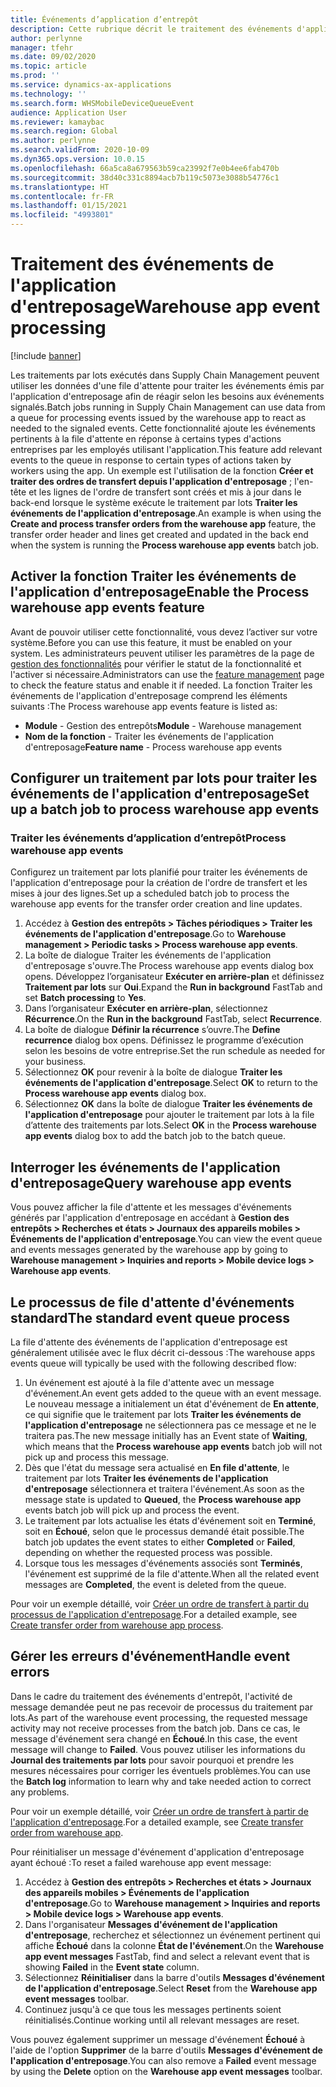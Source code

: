 ```yaml
---
title: Événements d’application d’entrepôt
description: Cette rubrique décrit le traitement des événements d'application d'entreposage utilisé pour traiter les messages d'événement de l'application d'entreposage dans le cadre d'un traitement par lots.
author: perlynne
manager: tfehr
ms.date: 09/02/2020
ms.topic: article
ms.prod: ''
ms.service: dynamics-ax-applications
ms.technology: ''
ms.search.form: WHSMobileDeviceQueueEvent
audience: Application User
ms.reviewer: kamaybac
ms.search.region: Global
ms.author: perlynne
ms.search.validFrom: 2020-10-09
ms.dyn365.ops.version: 10.0.15
ms.openlocfilehash: 66a5ca8a679563b59ca23992f7e0b4ee6fab470b
ms.sourcegitcommit: 38d40c331c8894acb7b119c5073e3088b54776c1
ms.translationtype: HT
ms.contentlocale: fr-FR
ms.lasthandoff: 01/15/2021
ms.locfileid: "4993801"
---
```

# <a name="warehouse-app-event-processing"></a><span data-ttu-id="7189e-103">Traitement des événements de l'application d'entreposage</span><span class="sxs-lookup"><span data-stu-id="7189e-103">Warehouse app event processing</span></span>

[!include [banner](../includes/banner.md)]

<span data-ttu-id="7189e-104">Les traitements par lots exécutés dans Supply Chain Management peuvent utiliser les données d'une file d'attente pour traiter les événements émis par l'application d'entreposage afin de réagir selon les besoins aux événements signalés.</span><span class="sxs-lookup"><span data-stu-id="7189e-104">Batch jobs running in Supply Chain Management can use data from a queue for processing events issued by the warehouse app to react as needed to the signaled events.</span></span> <span data-ttu-id="7189e-105">Cette fonctionnalité ajoute les événements pertinents à la file d'attente en réponse à certains types d'actions entreprises par les employés utilisant l'application.</span><span class="sxs-lookup"><span data-stu-id="7189e-105">This feature add relevant events to the queue in response to certain types of actions taken by workers using the app.</span></span> <span data-ttu-id="7189e-106">Un exemple est l'utilisation de la fonction **Créer et traiter des ordres de transfert depuis l'application d'entreposage** ; l'en-tête et les lignes de l'ordre de transfert sont créés et mis à jour dans le back-end lorsque le système exécute le traitement par lots **Traiter les événements de l'application d'entreposage**.</span><span class="sxs-lookup"><span data-stu-id="7189e-106">An example is when using the **Create and process transfer orders from the warehouse app** feature, the transfer order header and lines get created and updated in the back end when the system is running the **Process warehouse app events** batch job.</span></span>

## <a name="enable-the-process-warehouse-app-events-feature"></a><span data-ttu-id="7189e-107">Activer la fonction Traiter les événements de l'application d'entreposage</span><span class="sxs-lookup"><span data-stu-id="7189e-107">Enable the Process warehouse app events feature</span></span>

<span data-ttu-id="7189e-108">Avant de pouvoir utiliser cette fonctionnalité, vous devez l’activer sur votre système.</span><span class="sxs-lookup"><span data-stu-id="7189e-108">Before you can use this feature, it must be enabled on your system.</span></span> <span data-ttu-id="7189e-109">Les administrateurs peuvent utiliser les paramètres de la page de [gestion des fonctionnalités](../../fin-ops-core/fin-ops/get-started/feature-management/feature-management-overview.md) pour vérifier le statut de la fonctionnalité et l'activer si nécessaire.</span><span class="sxs-lookup"><span data-stu-id="7189e-109">Administrators can use the [feature management](../../fin-ops-core/fin-ops/get-started/feature-management/feature-management-overview.md) page to check the feature status and enable it if needed.</span></span> <span data-ttu-id="7189e-110">La fonction Traiter les événements de l'application d'entreposage comprend les éléments suivants :</span><span class="sxs-lookup"><span data-stu-id="7189e-110">The Process warehouse app events feature is listed as:</span></span>

- <span data-ttu-id="7189e-111">**Module** - Gestion des entrepôts</span><span class="sxs-lookup"><span data-stu-id="7189e-111">**Module** - Warehouse management</span></span>
- <span data-ttu-id="7189e-112">**Nom de la fonction** - Traiter les événements de l'application d'entreposage</span><span class="sxs-lookup"><span data-stu-id="7189e-112">**Feature name** - Process warehouse app events</span></span>

## <a name="set-up-a-batch-job-to-process-warehouse-app-events"></a><span data-ttu-id="7189e-113">Configurer un traitement par lots pour traiter les événements de l'application d'entreposage</span><span class="sxs-lookup"><span data-stu-id="7189e-113">Set up a batch job to process warehouse app events</span></span>

### <a name="process-warehouse-app-events"></a><span data-ttu-id="7189e-114">Traiter les événements d’application d’entrepôt</span><span class="sxs-lookup"><span data-stu-id="7189e-114">Process warehouse app events</span></span>

<span data-ttu-id="7189e-115">Configurez un traitement par lots planifié pour traiter les événements de l'application d'entreposage pour la création de l'ordre de transfert et les mises à jour des lignes.</span><span class="sxs-lookup"><span data-stu-id="7189e-115">Set up a scheduled batch job to process the warehouse app events for the transfer order creation and line updates.</span></span>

1. <span data-ttu-id="7189e-116">Accédez à **Gestion des entrepôts \> Tâches périodiques \> Traiter les événements de l'application d'entreposage**.</span><span class="sxs-lookup"><span data-stu-id="7189e-116">Go to **Warehouse management \> Periodic tasks \> Process warehouse app events**.</span></span>
1. <span data-ttu-id="7189e-117">La boîte de dialogue Traiter les événements de l'application d'entreposage s'ouvre.</span><span class="sxs-lookup"><span data-stu-id="7189e-117">The Process warehouse app events dialog box opens.</span></span> <span data-ttu-id="7189e-118">Développez l’organisateur **Exécuter en arrière-plan** et définissez **Traitement par lots** sur **Oui**.</span><span class="sxs-lookup"><span data-stu-id="7189e-118">Expand the **Run in background** FastTab and set **Batch processing** to **Yes**.</span></span>
1. <span data-ttu-id="7189e-119">Dans l’organisateur **Exécuter en arrière-plan**, sélectionnez **Récurrence**.</span><span class="sxs-lookup"><span data-stu-id="7189e-119">On the **Run in the background** FastTab, select **Recurrence**.</span></span>
1. <span data-ttu-id="7189e-120">La boîte de dialogue **Définir la récurrence** s’ouvre.</span><span class="sxs-lookup"><span data-stu-id="7189e-120">The **Define recurrence** dialog box opens.</span></span> <span data-ttu-id="7189e-121">Définissez le programme d’exécution selon les besoins de votre entreprise.</span><span class="sxs-lookup"><span data-stu-id="7189e-121">Set the run schedule as needed for your business.</span></span>
1. <span data-ttu-id="7189e-122">Sélectionnez **OK** pour revenir à la boîte de dialogue **Traiter les événements de l'application d'entreposage**.</span><span class="sxs-lookup"><span data-stu-id="7189e-122">Select **OK** to return to the **Process warehouse app events** dialog box.</span></span>
1. <span data-ttu-id="7189e-123">Sélectionnez **OK** dans la boîte de dialogue **Traiter les événements de l'application d'entreposage** pour ajouter le traitement par lots à la file d’attente des traitements par lots.</span><span class="sxs-lookup"><span data-stu-id="7189e-123">Select **OK** in the **Process warehouse app events** dialog box to add the batch job to the batch queue.</span></span>

## <a name="query-warehouse-app-events"></a><span data-ttu-id="7189e-124">Interroger les événements de l'application d'entreposage</span><span class="sxs-lookup"><span data-stu-id="7189e-124">Query warehouse app events</span></span>

<span data-ttu-id="7189e-125">Vous pouvez afficher la file d'attente et les messages d'événements générés par l'application d'entreposage en accédant à **Gestion des entrepôts \> Recherches et états \> Journaux des appareils mobiles \> Événements de l'application d'entreposage**.</span><span class="sxs-lookup"><span data-stu-id="7189e-125">You can view the event queue and events messages generated by the warehouse app by going to **Warehouse management \> Inquiries and reports \> Mobile device logs \> Warehouse app events**.</span></span>

## <a name="the-standard-event-queue-process"></a><span data-ttu-id="7189e-126">Le processus de file d'attente d'événements standard</span><span class="sxs-lookup"><span data-stu-id="7189e-126">The standard event queue process</span></span>

<span data-ttu-id="7189e-127">La file d'attente des événements de l'application d'entreposage est généralement utilisée avec le flux décrit ci-dessous :</span><span class="sxs-lookup"><span data-stu-id="7189e-127">The warehouse apps events queue will typically be used with the following described flow:</span></span>

1. <span data-ttu-id="7189e-128">Un événement est ajouté à la file d'attente avec un message d'événement.</span><span class="sxs-lookup"><span data-stu-id="7189e-128">An event gets added to the queue  with an event message.</span></span> <span data-ttu-id="7189e-129">Le nouveau message a initialement un état d'événement de **En attente**, ce qui signifie que le traitement par lots **Traiter les événements de l'application d'entreposage** ne sélectionnera pas ce message et ne le traitera pas.</span><span class="sxs-lookup"><span data-stu-id="7189e-129">The new message initially has an Event state of **Waiting**, which means that the **Process warehouse app events** batch job will not pick up and process this message.</span></span>
1. <span data-ttu-id="7189e-130">Dès que l'état du message sera actualisé en **En file d'attente**, le traitement par lots **Traiter les événements de l'application d'entreposage** sélectionnera et traitera l'événement.</span><span class="sxs-lookup"><span data-stu-id="7189e-130">As soon as the message state is updated to **Queued**, the **Process warehouse app** events batch job will pick up and process the event.</span></span>
1. <span data-ttu-id="7189e-131">Le traitement par lots actualise les états d'événement soit en **Terminé**, soit en **Échoué**, selon que le processus demandé était possible.</span><span class="sxs-lookup"><span data-stu-id="7189e-131">The batch job updates the event states to either **Completed** or **Failed**, depending on whether the requested process was possible.</span></span>
1. <span data-ttu-id="7189e-132">Lorsque tous les messages d'événements associés sont **Terminés**, l'événement est supprimé de la file d'attente.</span><span class="sxs-lookup"><span data-stu-id="7189e-132">When all the related event messages are **Completed**, the event is deleted from the queue.</span></span>

 <span data-ttu-id="7189e-133">Pour voir un exemple détaillé, voir [Créer un ordre de transfert à partir du processus de l'application d'entreposage](create-transfer-order-from-warehouse-app.md).</span><span class="sxs-lookup"><span data-stu-id="7189e-133">For a detailed example, see [Create transfer order from warehouse app process](create-transfer-order-from-warehouse-app.md).</span></span>

## <a name="handle-event-errors"></a><span data-ttu-id="7189e-134">Gérer les erreurs d'événement</span><span class="sxs-lookup"><span data-stu-id="7189e-134">Handle event errors</span></span>

<span data-ttu-id="7189e-135">Dans le cadre du traitement des événements d'entrepôt, l'activité de message demandée peut ne pas recevoir de processus du traitement par lots.</span><span class="sxs-lookup"><span data-stu-id="7189e-135">As part of the warehouse event processing, the requested message activity may not receive processes from the batch job.</span></span> <span data-ttu-id="7189e-136">Dans ce cas, le message d'événement sera changé en **Échoué**.</span><span class="sxs-lookup"><span data-stu-id="7189e-136">In this case, the event message will change to **Failed**.</span></span> <span data-ttu-id="7189e-137">Vous pouvez utiliser les informations du **Journal des traitements par lots** pour savoir pourquoi et prendre les mesures nécessaires pour corriger les éventuels problèmes.</span><span class="sxs-lookup"><span data-stu-id="7189e-137">You can use the **Batch log** information to learn why and take needed action to correct any problems.</span></span>

<span data-ttu-id="7189e-138">Pour voir un exemple détaillé, voir [Créer un ordre de transfert à partir de l'application d'entreposage](create-transfer-order-from-warehouse-app.md).</span><span class="sxs-lookup"><span data-stu-id="7189e-138">For a detailed example, see [Create transfer order from warehouse app](create-transfer-order-from-warehouse-app.md).</span></span>

<span data-ttu-id="7189e-139">Pour réinitialiser un message d'événement d'application d'entreposage ayant échoué :</span><span class="sxs-lookup"><span data-stu-id="7189e-139">To reset a failed warehouse app event message:</span></span>

1. <span data-ttu-id="7189e-140">Accédez à **Gestion des entrepôts \> Recherches et états \> Journaux des appareils mobiles \> Événements de l'application d'entreposage**.</span><span class="sxs-lookup"><span data-stu-id="7189e-140">Go to **Warehouse management \> Inquiries and reports \> Mobile device logs \> Warehouse app events**.</span></span>
1. <span data-ttu-id="7189e-141">Dans l'organisateur **Messages d'événement de l'application d'entreposage**, recherchez et sélectionnez un événement pertinent qui affiche **Échoué** dans la colonne **État de l'événement**.</span><span class="sxs-lookup"><span data-stu-id="7189e-141">On the **Warehouse app event messages** FastTab, find and select a relevant event that is showing **Failed** in the **Event state** column.</span></span>
1. <span data-ttu-id="7189e-142">Sélectionnez **Réinitialiser** dans la barre d'outils **Messages d'événement de l'application d'entreposage**.</span><span class="sxs-lookup"><span data-stu-id="7189e-142">Select **Reset** from the **Warehouse app event messages** toolbar.</span></span>
1. <span data-ttu-id="7189e-143">Continuez jusqu'à ce que tous les messages pertinents soient réinitialisés.</span><span class="sxs-lookup"><span data-stu-id="7189e-143">Continue working until all relevant messages are reset.</span></span>

<span data-ttu-id="7189e-144">Vous pouvez également supprimer un message d'événement **Échoué** à l'aide de l'option **Supprimer** de la barre d'outils **Messages d'événement de l'application d'entreposage**.</span><span class="sxs-lookup"><span data-stu-id="7189e-144">You can also remove a **Failed** event message by using the **Delete** option on the **Warehouse app event messages** toolbar.</span></span>
